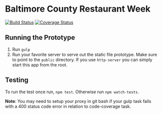 # Baltimore County Restaurant Week
[![Build Status](https://travis-ci.org/baltimorecounty/restaurant-week.svg?branch=integration)](https://travis-ci.org/baltimorecounty/restaurant-week.svg?branch=integration) [![Coverage Status](https://coveralls.io/repos/github/baltimorecounty/restaurant-week/badge.svg?branch=integration)](https://coveralls.io/github/baltimorecounty/restaurant-week?branch=integration)

## Running the Prototype
1. Run ```gulp```
1. Run your favorite server to serve out the static file prototype. Make sure to point to the ```public``` directory. If you use ```http-server``` you can simply start this app from the root.

## Testing
To run the test once run, ```npm test```. Otherwise run ```npm watch-tests```.

**Note**: You may need to setup your proxy in git bash if your gulp task fails with a 400 status code error in relation to code-coverage task. 

